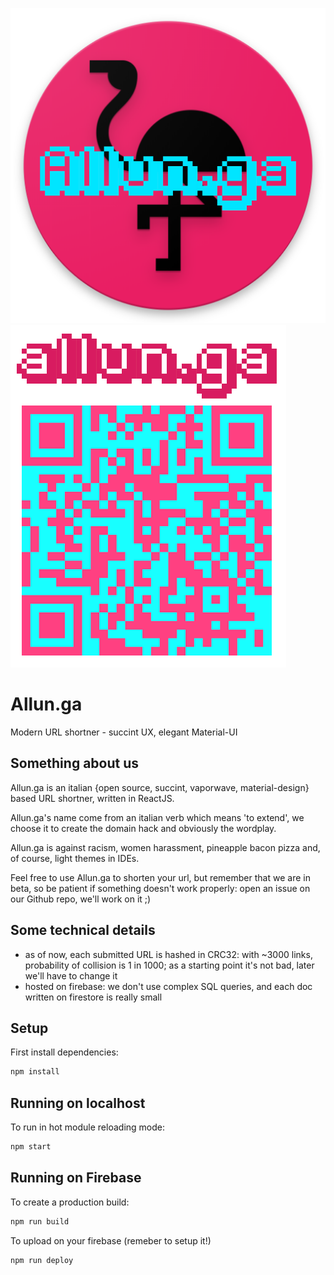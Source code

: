 ![logo](logo_xs.png) ![qrcode](qrcode_xs.png)

# Allun.ga

Modern URL shortner - succint UX, elegant Material-UI

## Something about us

Allun.ga is an italian {open source, succint, vaporwave, material-design} based URL shortner, written in ReactJS.

Allun.ga's name come from an italian verb which means 'to extend', we choose it to create the domain hack and obviously the wordplay.

Allun.ga is against racism, women harassment, pineapple bacon pizza and, of course, light themes in IDEs.

Feel free to use Allun.ga to shorten your url, but remember that we are in beta, so be patient if something doesn't work properly: open an issue on our Github repo, we'll work on it ;)

## Some technical details

- as of now, each submitted URL is hashed in CRC32: with ~3000 links, probability of collision is 1 in 1000; as a starting point it's not bad, later we'll have to change it
- hosted on firebase: we don't use complex SQL queries, and each doc written on firestore is really small

## Setup

First install dependencies:

```sh
npm install
```

## Running on localhost

To run in hot module reloading mode:

```sh
npm start
```

## Running on Firebase

To create a production build:

```sh
npm run build
```

To upload on your firebase (remeber to setup it!)

```sh
npm run deploy
```
